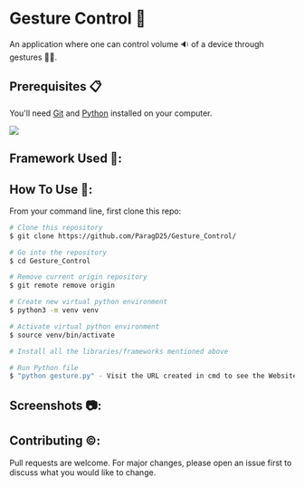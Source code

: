 # Gesture Control 👋
An application where one can control volume 🔉 of a device through gestures 🤏🏽.

## Prerequisites 📋

You'll need [Git](https://git-scm.com) and [Python](https://www.python.org/) installed on your computer.

[![](https://camo.githubusercontent.com/2fb0723ef80f8d87a51218680e209c66f213edf8/68747470733a2f2f666f7274686562616467652e636f6d2f696d616765732f6261646765732f6d6164652d776974682d707974686f6e2e737667)](https://python.org)


## Framework Used 📁:


## How To Use 🔧:

From your command line, first clone this repo:

```bash
# Clone this repository
$ git clone https://github.com/ParagD25/Gesture_Control/

# Go into the repository
$ cd Gesture_Control

# Remove current origin repository
$ git remote remove origin

# Create new virtual python environment
$ python3 -m venv venv

# Activate virtual python environment
$ source venv/bin/activate

# Install all the libraries/frameworks mentioned above

# Run Python file
$ "python gesture.py" - Visit the URL created in cmd to see the Website locally."

```

## Screenshots 📷:


## Contributing ©️:

Pull requests are welcome. For major changes, please open an issue first to discuss what you would like to change.
